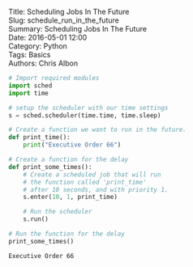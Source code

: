 Title: Scheduling Jobs In The Future  
Slug: schedule_run_in_the_future  
Summary: Scheduling Jobs In The Future  
Date: 2016-05-01 12:00  
Category: Python  
Tags: Basics  
Authors: Chris Albon  


```python
# Import required modules
import sched
import time

# setup the scheduler with our time settings
s = sched.scheduler(time.time, time.sleep)
```


```python
# Create a function we want to run in the future.
def print_time():
    print("Executive Order 66")
```


```python
# Create a function for the delay
def print_some_times():
    # Create a scheduled job that will run
    # the function called 'print_time'
    # after 10 seconds, and with priority 1.
    s.enter(10, 1, print_time)

    # Run the scheduler
    s.run()
```


```python
# Run the function for the delay
print_some_times()
```

    Executive Order 66
